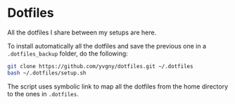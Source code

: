 # Dotfiles

All the dotfiles I share between my setups are here.

To install automatically all the dotfiles and save the previous one in a `.dotfiles_backup` folder, do the following: 

```bash
git clone https://github.com/yvgny/dotfiles.git ~/.dotfiles
bash ~/.dotfiles/setup.sh 
```

The script uses symbolic link to map all the dotfiles from the home directory to the ones in `.dotfiles`.

